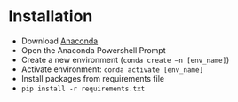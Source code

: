 # Installation
 
* Download [Anaconda](https://www.anaconda.com/download) 
* Open the Anaconda Powershell Prompt
* Create a new environment (`conda create –n [env_name]`)
* Activate environment: `conda activate [env_name]`
* Install packages from requirements file
* `pip install -r requirements.txt`


